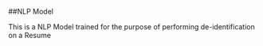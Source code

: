 ##NLP Model


This is a NLP Model trained for the purpose of performing de-identification on a Resume
